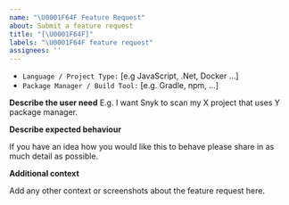 ```yaml
---
name: "\U0001F64F Feature Request"
about: Submit a feature request
title: "[\U0001F64F]"
labels: "\U0001F64F feature request"
assignees: ''
---
```


- `Language / Project Type:` [e.g JavaScript, .Net, Docker ...]
- `Package Manager / Build Tool:` [e.g. Gradle, npm, ...]

**Describe the user need**
E.g. I want Snyk to scan my X project that uses Y package manager.

**Describe expected behaviour**

If you have an idea how you would like this to behave please share in as much detail as possible.

**Additional context**

Add any other context or screenshots about the feature request here.
